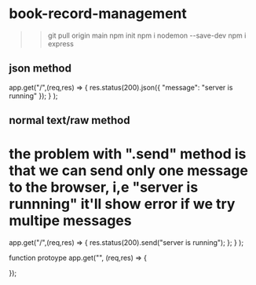 # book-record-management

>> git pull origin main
>> npm init
>> npm i nodemon --save-dev
>> npm i express


## json method 
app.get("/",(req,res) => {
    res.status(200).json({ 
        "message": "server is running" 
    });
} );
## normal text/raw method
# the problem with ".send" method is that we can send only one message to the browser, i,e "server is runnning" it'll show error if we try multipe messages
app.get("/",(req,res) => {
    res.status(200).send("server is running");
    };
} );

function protoype 
app.get("", (req,res) => {

});
